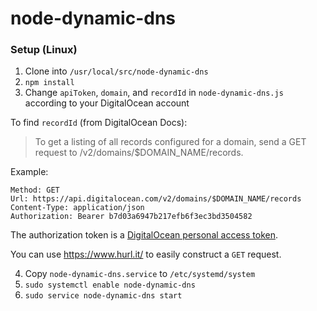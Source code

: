 # node-dynamic-dns

### Setup (Linux)
1. Clone into `/usr/local/src/node-dynamic-dns`
2. `npm install`
3. Change `apiToken`, `domain`, and `recordId` in `node-dynamic-dns.js` according to your DigitalOcean account

To find `recordId` (from DigitalOcean Docs):
> To get a listing of all records configured for a domain, send a GET request to /v2/domains/$DOMAIN_NAME/records.

Example:
```
Method: GET
Url: https://api.digitalocean.com/v2/domains/$DOMAIN_NAME/records
Content-Type: application/json
Authorization: Bearer b7d03a6947b217efb6f3ec3bd3504582
```
The authorization token is a [DigitalOcean personal access token](https://www.digitalocean.com/community/tutorials/how-to-use-the-digitalocean-api-v2).

You can use https://www.hurl.it/ to easily construct a `GET` request.

4. Copy `node-dynamic-dns.service` to `/etc/systemd/system`
5. `sudo systemctl enable node-dynamic-dns`
6. `sudo service node-dynamic-dns start`
